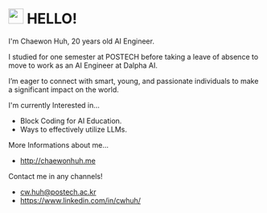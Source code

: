 # <img src = "https://raw.githubusercontent.com/MartinHeinz/MartinHeinz/master/wave.gif" width = 30px height=30px> HELLO!

I'm Chaewon Huh, 20 years old AI Engineer.



I studied for one semester at POSTECH before taking a leave of absence to move to work as an AI Engineer at Dalpha AI.

I’m eager to connect with smart, young, and passionate individuals to make a significant impact on the world.



I'm currently Interested in...
- Block Coding for AI Education.
- Ways to effectively utilize LLMs.

More Informations about me...
- http://chaewonhuh.me

Contact me in any channels!
- cw.huh@postech.ac.kr
- https://www.linkedin.com/in/cwhuh/
